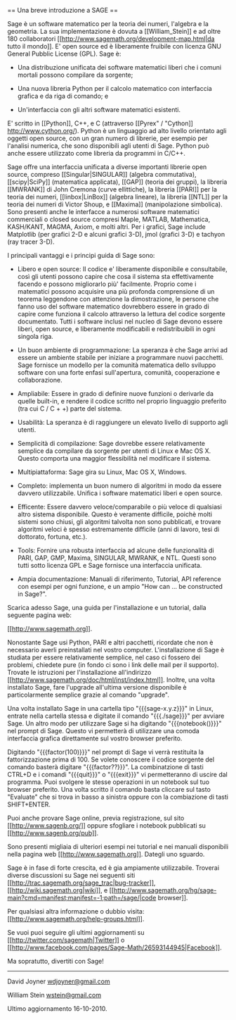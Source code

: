 == Una breve introduzione a SAGE ==

Sage è un software matematico per la teoria dei numeri, l'algebra e la geometria. La sua implementazione è dovuta a [[William_Stein]] e ad oltre 180 collaboratori [[http://www.sagemath.org/development-map.html|da tutto il mondo]]. E' open source ed è liberamente fruibile con licenza GNU General Pubblic License (GPL). Sage è:

* Una distribuzione unificata dei software matematici liberi che i comuni mortali possono compilare da sorgente;

* Una nuova libreria Python per il calcolo matematico con interfaccia grafica e da riga di comando; e

* Un'interfaccia con gli altri software matematici esistenti. 


E' scritto in [[Python]], C++, e C (attraverso [[Pyrex" / "Cython]] http://www.cython.org/). Python è un linguaggio ad alto livello orientato agli oggetti open source, con un gran numero di librerie, per esempio per l'analisi numerica, che sono disponibili agli utenti di Sage. Python può anche essere utilizzato come libreria da programmi in C/C++.


Sage offre una interfaccia unificata a diverse importanti librerie open source, compreso [[Singular|SINGULAR]] (algebra commutativa), [[scipy|SciPy]] (matematica applicata), [[GAP]] (teoria dei gruppi), la libreria [[MWRANK]] di John Cremona (curve ellittiche), la libreria [[PARI]] per la teoria dei numeri, [[linbox|LinBox]] (algebra lineare), la libreria [[NTL]] per la teoria dei numeri di Victor Shoup, e [[Maxima]] (manipolazione simbolica). Sono presenti anche le interfacce a numerosi software matematici commerciali o closed source compresi Maple, MATLAB, Mathematica, KASH/KANT, MAGMA, Axiom, e molti altri. Per i grafici, Sage include Matplotlib (per grafici 2-D e alcuni grafici 3-D), jmol (grafici 3-D) e tachyon (ray tracer 3-D).


I principali vantaggi e i principi guida di Sage sono:

* Libero e open source: Il codice e' liberamente disponibile e consultabile, così gli utenti possono capire che cosa il sistema sta effettivamente facendo e possono migliorarlo più' facilmente. Proprio come i matematici possono acquisire una più profonda comprensione di un teorema leggendone con attenzione la dimostrazione, le persone che fanno uso del software matematico dovrebbero essere in grado di capire come funziona il calcolo attraverso la lettura del codice sorgente documentato. Tutti i software inclusi nel nucleo di Sage devono essere liberi, open source, e liberamente modificabili e redistribuibili in ogni singola riga.

* Un buon ambiente di programmazione: La speranza è che Sage arrivi ad essere un ambiente stabile per iniziare a programmare nuovi pacchetti. Sage fornisce un modello per la comunità matematica dello sviluppo software con una forte enfasi sull'apertura, comunità, cooperazione e collaborazione.

* Ampliabile: Essere in grado di definire nuove funzioni o derivarle da quelle built-in, e rendere il codice scritto nel proprio linguaggio preferito (tra cui C / C + +) parte del sistema.

* Usabilità: La speranza è di raggiungere un elevato livello di supporto agli utenti.

* Semplicità di compilazione: Sage dovrebbe essere relativamente semplice da compilare da sorgente per utenti di Linux e Mac OS X. Questo comporta una maggior flessibilità nel modificare il sistema.

* Multipiattaforma: Sage gira su Linux, Mac OS X, Windows.

* Completo: implementa un buon numero di algoritmi in modo da essere davvero utilizzabile. Unifica i software matematici liberi e open source. 

*  Efficente: Essere davvero veloce/comparabile o più veloce di qualsiasi altro sistema disponibile. Questo è veramente difficile, poichè molti sistemi sono chiusi, gli algoritmi talvolta non sono pubblicati, e trovare algoritmi veloci è spesso estremamente difficile (anni di lavoro, tesi di dottorato, fortuna, etc.).

* Tools: Fornire una robusta interfaccia ad alcune delle funzionalità di PARI, GAP, GMP, Maxima, SINGULAR, MWRANK, e NTL. Questi sono tutti sotto licenza GPL e Sage fornisce una interfaccia unificata.

* Ampia documentazione: Manuali di riferimento, Tutorial, API reference con esempi per ogni funzione, e un ampio "How can ... be constructed in Sage?".
 

Scarica adesso Sage, una guida per l'installazione e un tutorial, dalla seguente pagina web:

[[http://www.sagemath.org]].

Nonostante Sage usi Python, PARI e altri pacchetti, ricordate che non è necessario averli preinstallati nel vostro computer. L'installazione di Sage è studiata per essere relativamente semplice, nel caso ci fossero dei problemi, chiedete pure (in fondo ci sono i link delle mail per il supporto). Trovate le istruzioni per l'installazione all'indirizzo [[http://www.sagemath.org/doc/html/inst/index.html]]. Inoltre, una volta installato Sage, fare l'upgrade all'ultima versione disponibile è particolarmente semplice grazie al comando "upgrade".

Una volta installato Sage in una cartella tipo "{{{sage-x.y.z}}}" in Linux, entrate nella cartella stessa e digitate il comando "{{{./sage}}}" per avviare Sage. Un altro modo per utilizzare Sage si ha digitando "{{{notebook()}}}" nel prompt di Sage. Questo vi permetterà di utilizzare una comoda interfaccia grafica direttamente sul vostro browser preferito.

Digitando "{{{factor(100)}}}" nel prompt di Sage vi verrà restituita la fattorizzazione prima di 100. Se volete conoscere il codice sorgente del comando basterà digitare "{{{factor??}}}". La combinatzione di tasti CTRL+D e i comandi "{{{quit}}}" o "{{{exit}}}" vi permetteranno di uscire dal programma. Puoi svolgere le stesse operazioni in un notebook sul tuo browser preferito. Una volta scritto il comando basta cliccare sul tasto "Evaluate" che si trova in basso a sinistra oppure con la combiazione di tasti SHIFT+ENTER.

Puoi anche provare Sage online, previa registrazione, sul sito [[http://www.sagenb.org/]] oppure sfogliare i notebook pubblicati su [[http://www.sagenb.org/pub]].


Sono presenti migliaia di ulteriori esempi nei tutorial e nei manuali disponibili nella pagina web [[http://www.sagemath.org]]. Dategli uno sguardo.

Sage è in fase di forte crescita, ed è gia ampiamente utilizzabile. Troverai diverse discussioni su Sage nei seguenti siti
[[http://trac.sagemath.org/sage_trac|bug-tracker]], [[http://wiki.sagemath.org|wiki]], e [[http://www.sagemath.org/hg/sage-main?cmd=manifest;manifest=-1;path=/sage/|code browser]].


Per qualsiasi altra informazione o dubbio visita:
[[http://www.sagemath.org/help-groups.html]].

Se vuoi puoi seguire gli ultimi aggiornamenti su [[http://twitter.com/sagemath|Twitter]] o [[http://www.facebook.com/pages/Sage-Math/26593144945|Facebook]].


Ma sopratutto, divertiti con Sage!



----

David Joyner
wdjoyner@gmail.com

William Stein
wstein@gmail.com

Ultimo aggiornamento 16-10-2010.
